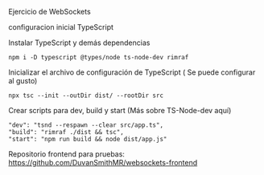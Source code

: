 Ejercicio de WebSockets 

configuracion inicial TypeScript

Instalar TypeScript y demás dependencias
```
npm i -D typescript @types/node ts-node-dev rimraf
```

Inicializar el archivo de configuración de TypeScript ( Se puede configurar al gusto)
```
npx tsc --init --outDir dist/ --rootDir src
```

Crear scripts para dev, build y start (Más sobre TS-Node-dev aquí)
```
"dev": "tsnd --respawn --clear src/app.ts",
"build": "rimraf ./dist && tsc",
"start": "npm run build && node dist/app.js"
```

Repositorio frontend para pruebas: https://github.com/DuvanSmithMR/websockets-frontend